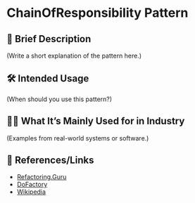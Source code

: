 # ChainOfResponsibility Pattern

## 📝 Brief Description
(Write a short explanation of the pattern here.)

## 🛠 Intended Usage
(When should you use this pattern?)

## 🧑‍💼 What It’s Mainly Used for in Industry
(Examples from real-world systems or software.)

## 🔗 References/Links
- [Refactoring.Guru](https://refactoring.guru/design-patterns/chainofresponsibility)
- [DoFactory](https://www.dofactory.com/net/chainofresponsibility-design-pattern)
- [Wikipedia](https://en.wikipedia.org/wiki/ChainOfResponsibility_pattern)

